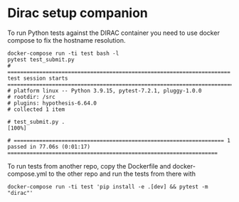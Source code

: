 # Dirac setup companion

To run Python tests against the DIRAC container you need to use docker compose to fix the hostname resolution.

```shell
docker-compose run -ti test bash -l
pytest test_submit.py
# ====================================================================== test session starts =======================================================================
# platform linux -- Python 3.9.15, pytest-7.2.1, pluggy-1.0.0
# rootdir: /src
# plugins: hypothesis-6.64.0
# collected 1 item                                                                                                                                                 

# test_submit.py .                                                                                                                                           [100%]

# ================================================================== 1 passed in 77.06s (0:01:17) ==================================================================
```

To run tests from another repo, copy the Dockerfile and docker-compose.yml to the other repo and run the tests from there with

```shell
docker-compose run -ti test 'pip install -e .[dev] && pytest -m "dirac"'
```

